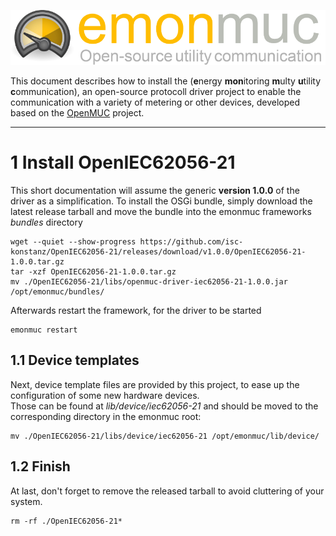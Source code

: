 ![emonmuc header](img/emonmuc-logo.png)

This document describes how to install the  (**e**nergy **mon**itoring **m**ulty **u**tility **c**ommunication), an open-source protocoll driver project to enable the communication with a variety of metering or other devices, developed based on the [OpenMUC](https://www.openmuc.org/) project.


---------------

# 1 Install OpenIEC62056-21

This short documentation will assume the generic **version 1.0.0** of the driver as a simplification.
To install the OSGi bundle, simply download the latest release tarball and move the bundle into the emonmuc frameworks *bundles* directory

~~~shell
wget --quiet --show-progress https://github.com/isc-konstanz/OpenIEC62056-21/releases/download/v1.0.0/OpenIEC62056-21-1.0.0.tar.gz
tar -xzf OpenIEC62056-21-1.0.0.tar.gz
mv ./OpenIEC62056-21/libs/openmuc-driver-iec62056-21-1.0.0.jar /opt/emonmuc/bundles/
~~~

Afterwards restart the framework, for the driver to be started

~~~
emonmuc restart
~~~


## 1.1 Device templates

Next, device template files are provided by this project, to ease up the configuration of some new hardware devices.  
Those can be found at *lib/device/iec62056-21* and should be moved to the corresponding directory in the emonmuc root:

~~~shell
mv ./OpenIEC62056-21/libs/device/iec62056-21 /opt/emonmuc/lib/device/
~~~


## 1.2 Finish

At last, don't forget to remove the released tarball to avoid cluttering of your system.

~~~
rm -rf ./OpenIEC62056-21*
~~~
